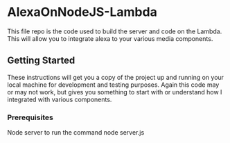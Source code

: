# AlexaOnNodeJS-Lambda

This file repo is the code used to build the server and code on the Lambda. This will allow you to integrate alexa to your various media components. 

## Getting Started

These instructions will get you a copy of the project up and running on your local machine for development and testing purposes.
Again this code may or may not work, but gives you something to start with or understand how I integrated with various components. 

### Prerequisites

Node server to run the command node server.js

